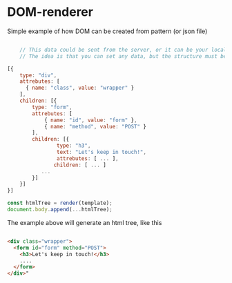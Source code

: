 # DOM-renderer

Simple example of how DOM can be created from pattern (or json file)

```javascript

    // This data could be sent from the server, or it can be your local configuration
    // The idea is that you can set any data, but the structure must be the same and your page will be generated

[{
    type: "div",
    attrebutes: [
      { name: "class", value: "wrapper" }
    ],
    children: [{
        type: "form",
        attrebutes: [
            { name: "id", value: "form" },
            { name: "method", value: "POST" }
        ],
        children: [{
                type: "h3",
                text: "Let's keep in touch!",
                attrebutes: [ ... ],
               children: [ ... ]
           ...
        }]
    }]
}]

const htmlTree = render(template);
document.body.append(...htmlTree);

```

The example above will generate an html tree, like this

```html

<div class="wrapper">
  <form id="form" method="POST">
    <h3>Let's keep in touch!</h3>
    ....
  </form>
</div>"

```
